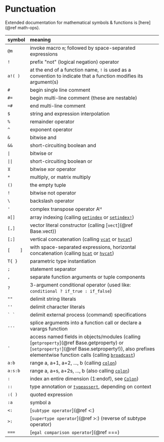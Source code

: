 # Punctuation

Extended documentation for mathematical symbols & functions is [here](@ref math-ops).

| symbol      | meaning                                                                                                                                         |
|:----------- |:----------------------------------------------------------------------------------------------------------------------------------------------- |
| `@m`        | invoke macro `m`; followed by space-separated expressions                                   |
| `!`         | prefix "not" (logical negation) operator                                                    |
| `a!( )`     | at the end of a function name, `!` is used as a convention to indicate that a function modifies its argument(s) |
| `#`         | begin single line comment                                                                   |
| `#=`        | begin multi-line comment (these are nestable)                                               |
| `=#`        | end multi-line comment                                                                      |
| `$`         | string and expression interpolation                                                         |
| `%`         | remainder operator                                                                          |
| `^`         | exponent operator                                                                           |
| `&`         | bitwise and                                                                                 |
| `&&`        | short-circuiting boolean and                                                                |
| `\|`        | bitwise or                                                                                  |
| `\|\|`      | short-circuiting boolean or                                                                 |
| `⊻`         | bitwise xor operator                                                                        |
| `*`         | multiply, or matrix multiply                                                                |
| `()`        | the empty tuple                                                                             |
| `!`         | bitwise not operator                                                                        |
| `\`         | backslash operator                                                                          |
| `'`         | complex transpose operator Aᴴ                                                               |
| `a[]`       | array indexing (calling [`getindex`](@ref) or [`setindex!`](@ref))                          |
| `[,]`       | vector literal constructor (calling [`vect`](@ref Base.vect))                               |
| `[;]`       | vertical concatenation (calling [`vcat`](@ref) or [`hvcat`](@ref))                          |
| `[    ]`    | with space-separated expressions, horizontal concatenation (calling [`hcat`](@ref) or [`hvcat`](@ref)) |
| `T{ }`      | parametric type instantiation                                                               |
| `;`         | statement separator                                                                         |
| `,`         | separate function arguments or tuple components                                             |
| `?`         | 3-argument conditional operator (used like: `conditional ? if_true : if_false`)             |
| `""`        | delimit string literals                                                                     |
| `''`        | delimit character literals                                                                  |
| ``` ` ` ``` | delimit external process (command) specifications                                           |
| `...`       | splice arguments into a function call or declare a varargs function                         |
| `.`         | access named fields in objects/modules (calling [`getproperty`](@ref Base.getproperty) or [`setproperty!`](@ref Base.setproperty!)), also prefixes elementwise function calls (calling [`broadcast`](@ref)) |
| `a:b`       | range a, a+1, a+2, ..., b (calling [`colon`](@ref))                                         |
| `a:s:b`     | range a, a+s, a+2s, ..., b (also calling [`colon`](@ref))                                   |
| `:`         | index an entire dimension (1:endof), see [`Colon`](@ref))                                   |
| `::`        | type annotation or [`typeassert`](@ref), depending on context                               |
| `:( )`      | quoted expression                                                                           |
| `:a`        | symbol a                                                                                    |
| `<:`        | [`subtype operator`](@ref <:)                                                               |
| `>:`        | [`supertype operator`](@ref >:) (reverse of subtype operator)                               |
| `===`       | [`egal comparison operator`](@ref ===)                                                      |
